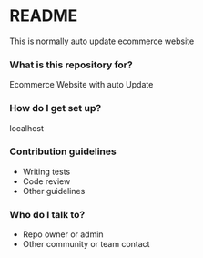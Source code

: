 # README #

This is normally auto update ecommerce website 

### What is this repository for? ###

Ecommerce Website with auto Update

### How do I get set up? ###

localhost

### Contribution guidelines ###

* Writing tests
* Code review
* Other guidelines

### Who do I talk to? ###

* Repo owner or admin
* Other community or team contact